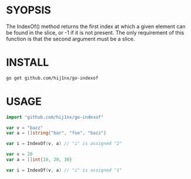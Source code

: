 # SYOPSIS
The IndexOf() method returns the first index at which a given element can
be found in the slice, or -1 if it is not present. The only requirement of
this function is that the second argument must be a slice.

# INSTALL
```bash
go get github.com/hij1nx/go-indexof
```

# USAGE
```go
import "github.com/hij1nx/go-indexof"

var v = "bazz"
var a = []string{"bar", "foo", "bazz"}

var i = IndexOf(v, a) // "i" is assigned "2"

var v = 20
var a = []int{10, 20, 30}

var i = IndexOf(v, a) // "i" is assigned "1"
```

